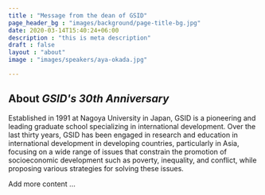 ```yaml
---
title : "Message from the dean of GSID"
page_header_bg : "images/background/page-title-bg.jpg"
date: 2020-03-14T15:40:24+06:00
description : "this is meta description"
draft : false
layout : "about"
image : "images/speakers/aya-okada.jpg"

---
```


## About _GSID's 30th Anniversary_


Established in 1991 at Nagoya University in Japan, GSID is a pioneering and leading graduate school specializing in international development. Over the last thirty years, GSID has been engaged in research and education in international development in developing countries, particularly in Asia, focusing on a wide range of issues that constrain the promotion of socioeconomic development such as poverty, inequality, and conflict, while proposing various strategies for solving these issues.

Add more content ...